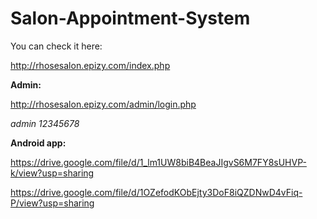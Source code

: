 # Salon-Appointment-System
You can check it here:

http://rhosesalon.epizy.com/index.php

__Admin:__

http://rhosesalon.epizy.com/admin/login.php

*admin*
*12345678*


__Android app:__

https://drive.google.com/file/d/1_lm1UW8biB4BeaJIgvS6M7FY8sUHVP-k/view?usp=sharing

https://drive.google.com/file/d/1OZefodKObEjty3DoF8iQZDNwD4vFiq-P/view?usp=sharing
